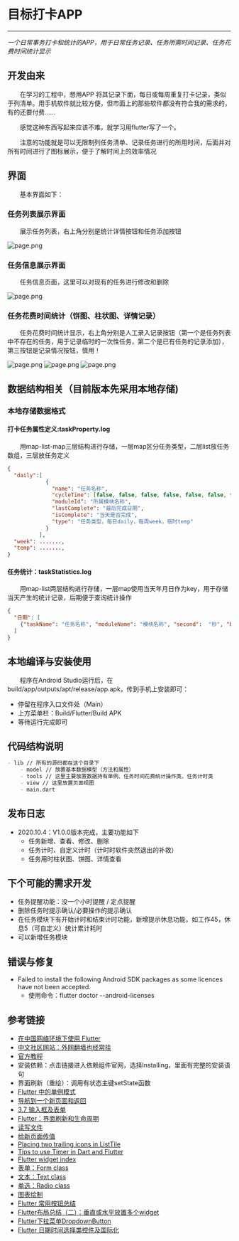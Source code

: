 # 目标打卡APP
***
*一个日常事务打卡和统计的APP，用于日常任务记录、任务所需时间记录、任务花费时间统计显示*

## 开发由来
&ensp;&ensp;&ensp;&ensp;在学习的工程中，想用APP
将其记录下面，每日或每周重复打卡记录，类似于列清单。用手机软件就比较方便，但市面上的那些软件都没有符合我的需求的，有的还要付费......

&ensp;&ensp;&ensp;&ensp;感觉这种东西写起来应该不难，就学习用flutter写了一个。

&ensp;&ensp;&ensp;&ensp;注意的功能就是可以无限制列任务清单、记录任务进行的所用时间，后面并对所有时间进行了图标展示，便于了解时间上的效率情况

## 界面
&ensp;&ensp;&ensp;&ensp;基本界面如下：

### 任务列表展示界面
&ensp;&ensp;&ensp;&ensp;展示任务列表，右上角分别是统计详情按钮和任务添加按钮

![page.png](picture/tasklist.jpg)

### 任务信息展示界面
&ensp;&ensp;&ensp;&ensp;任务信息页面，这里可以对现有的任务进行修改和删除

![page.png](picture/info.jpg)

### 任务花费时间统计（饼图、柱状图、详情记录）
&ensp;&ensp;&ensp;&ensp;任务花费时间统计显示，右上角分别是人工录入记录按钮（第一个是任务列表中不存在的任务，用于记录临时的一次性任务，第二个是已有任务的记录添加），第三按钮是记录情况按钮，慎用！

![page.png](picture/barChart.jpg)
![page.png](picture/pieCahrt.jpg)
![page.png](picture/record.jpg)

## 数据结构相关（目前版本先采用本地存储)
### 本地存储数据格式
#### 打卡任务属性定义:taskProperty.log
&ensp;&ensp;&ensp;&ensp;用map-list-map三层结构进行存储，一层map区分任务类型，二层list放任务数组，三层放任务定义

```json
{
  "daily":[
            {
              "name": "任务名称",
              "cycleTime": [false, false, false, false, false, false, false], //每日任务执行时间，周1（数组元素0）为true
              "moduleId": "所属模块名称",
              "lastComplete": "最后完成日期",
              "isComplete": "当天是否完成",
              "type": "任务类型，每日daily，每周week，临时temp"
            }
          ],
  "week": .......,
  "temp": .......,
}

```

#### 任务统计：taskStatistics.log
&ensp;&ensp;&ensp;&ensp;用map-list两层结构进行存储，一层map使用当天年月日作为key，用于存储当天产生的统计记录，后期便于查询统计操作

```json
{
  "日期": [
    {"taskName": "任务名称", "moduleName": "模块名称", "second":  "秒", "begin": "任务开始时间", "end": "任务结束时间"}
  ]
}
```

## 本地编译与安装使用
&ensp;&ensp;&ensp;&ensp;程序在Android Studio运行后，在 build/app/outputs/apt/release/app.apk，传到手机上安装即可：

- 停留在程序入口文件处（Main）
- 上方菜单栏：Build/Flutter/Build APK
- 等待运行完成即可

## 代码结构说明
```markdown
- lib // 所有的源码都在这个目录下
    - model // 放置基本数据模型（方法和属性）
    - tools // 这里主要放置数据持有单例、任务时间花费统计操作类、任务计时类
    - view // 这里放置页面视图
    - main.dart
```

## 发布日志
- 2020.10.4：V1.0.0版本完成，主要功能如下
    - 任务新增、查看、修改、删除
    - 任务计时、自定义计时（计时时软件突然退出的补救）
    - 任务用时柱状图、饼图、详情查看
    
## 下个可能的需求开发
- 任务提醒功能：没一个小时提醒 / 定点提醒
- 删除任务时提示确认/必要操作的提示确认
- 在任务模块下有开始计时和结束计时功能，新增提示休息功能，如工作45，休息5（可自定义）统计累计耗时
- 可以新增任务模块

## 错误与修复
- Failed to install the following Android SDK packages as some licences have not been accepted.
    - 使用命令：flutter doctor --android-licenses

## 参考链接
- [在中国网络环境下使用 Flutter](https://flutter.cn/community/china)
- [中文社区网站：外网翻墙也经常挂](https://flutter.cn/docs/reference/widgets)
- [官方教程](https://flutterchina.club/setup-windows/#%E8%8E%B7%E5%8F%96flutter-sdk)
- 安装依赖：点击链接进入依赖组件官网，选择Installing，里面有完整的安装语句
- 界面刷新（重绘）：调用有状态主键setState函数
- [Flutter 中的单例模式](https://juejin.im/post/5c83d5ac5188257de66337a9)
- [导航到一个新页面和返回](https://flutter.cn/docs/cookbook/navigation/navigation-basics)
- [3.7 输入框及表单](https://book.flutterchina.club/chapter3/input_and_form.html)
- [Flutter：界面刷新和生命周期](https://juejin.im/post/5ca81c80e51d4509f8232e9b)
- [读写文件](https://flutterchina.club/reading-writing-files/)
- [给新页面传值](https://flutterchina.club/cookbook/navigation/passing-data/)
- [Placing two trailing icons in ListTile](https://stackoverflow.com/questions/54548853/placing-two-trailing-icons-in-listtile)
- [Tips to use Timer in Dart and Flutter](https://fluttermaster.com/tips-to-use-timer-in-dart-and-flutter/)
- [Flutter widget index](https://flutter.dev/docs/reference/widgets)
- [表单：Form class](https://api.flutter.dev/flutter/widgets/Form-class.html)
- [文本：Text class](https://api.flutter.dev/flutter/widgets/Text-class.html)
- [单选：Radio<T> class](https://api.flutter.dev/flutter/material/Radio-class.html)
- [图表绘制](https://google.github.io/charts/flutter/gallery.html)
- [Flutter 常用按钮总结](https://www.jianshu.com/p/e1b79b118914)
- [Flutter布局总结（二）：垂直或水平放置多个widget](https://blog.csdn.net/Super_666/article/details/81334895)
- [Flutter下拉菜单DropdownButton](https://www.jianshu.com/p/cba2171bcf30)
- [Flutter 日期时间选择类控件及国际化](https://cloud.tencent.com/developer/article/1599239)
